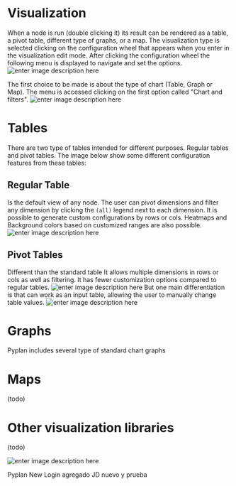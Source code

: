 # Visualization
When a node is run (double clicking it) its result can be rendered as a table, a pivot table, different type of graphs, or a map.
The visualization type is selected clicking on the configuration wheel that appears when you enter in the visualization edit mode. After clicking the configuration wheel the following menu is displayed to navigate and set the options.
![enter image description here](http://img.pyplan.org/viz-edit2.png)

The first choice to be made is about the type of chart (Table, Graph or Map). The menu is accessed clicking on the first option called "Chart and filters".
![enter image description here](http://img.pyplan.org/viz-viz-type1.png)


# Tables
There are two type of tables intended for different purposes. Regular tables and pivot tables.
The image below show some different configuration features from these tables:


## Regular Table
Is the default view of any node. The user can pivot dimensions and filter any dimension by clicking the `(all)` legend next to each dimension.
It is possible to generate custom configurations by rows or cols. Heatmaps and Background colors based on customized ranges are also possible.
 ![enter image description here](http://img.pyplan.org/viz-table-standard.png)
 
## Pivot Tables
Different than the standard table It allows multiple dimensions in rows or cols as well as filtering.
It has fewer customization options compared to regular tables.
![enter image description here](http://img.pyplan.org/viz-tables-dif1.png)
But one main differentiation is that can work as an input table, allowing the user to manually change table values.
![enter image description here](http://img.pyplan.org/viz-edit-table.png)
# Graphs
Pyplan includes several type of standard chart graphs
# Maps
(todo)
# Other visualization libraries
(todo)

![enter image description here](http://img.pyplan.org/Login_nuevo.png)

Pyplan New Login
agregado JD
nuevo y prueba

<!--stackedit_data:
eyJoaXN0b3J5IjpbLTk3Nzk2Mjk4OCwtMTEyMjg5MDY5NSwtNz
Q0OTIwODIxLC0xMTIyODkwNjk1LC03NDQ5MjA4MjEsLTc3OTAx
ODYzOSwtMjExODk3NjExMiwxOTQ4OTc1OTgxLDExNTUwOTEzNz
EsLTEwOTU1NzcxNTIsMTE5NjA2NTcyMSwtMjgyOTM5NDYyLDMz
MTU3NTk0OSw2NzUzNjg1MywxNjExNjYzOTQ3LC0xNjY2MjU2Nz
kyLDE5NTQ1NjE1NDMsMTI1OTgyMTMwMCwxNzc0NTY5NDcwLDE3
NDMwMjE2MDRdfQ==
-->